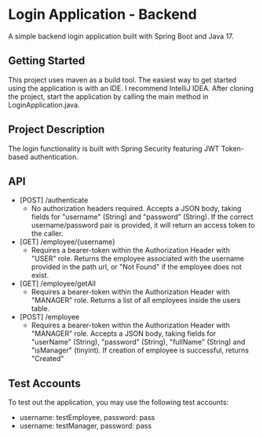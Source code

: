 # Login Application - Backend
A simple backend login application built with Spring Boot and Java 17.

## Getting Started
This project uses maven as a build tool.
The easiest way to get started using the application is with an IDE. I recommend IntelliJ IDEA.
After cloning the project, start the application by calling the main method in LoginApplication.java.

## Project Description
The login functionality is built with Spring Security featuring JWT Token-based authentication.

## API
* [POST] /authenticate
  *   No authorization headers required. Accepts a JSON body, taking fields for "username" (String) and "password" (String). If the correct username/password pair is provided, it will return an access token to the caller.
* [GET] /employee/{username}
  *   Requires a bearer-token within the Authorization Header with "USER" role. Returns the employee associated with the username provided in the path url, or "Not Found" if the employee does not exist.
* [GET] /employee/getAll
  *   Requires a bearer-token within the Authorization Header with "MANAGER" role. Returns a list of all employees inside the users table.
* [POST] /employee
  *   Requires a bearer-token within the Authorization Header with "MANAGER" role. Accepts a JSON body, taking fields for "userName" (String), "password" (String), "fullName" (String) and "isManager" (tinyint). If creation of employee is successful, returns "Created"
 
## Test Accounts
To test out the application, you may use the following test accounts:
* username: testEmployee, password: pass
* username: testManager, password: pass
